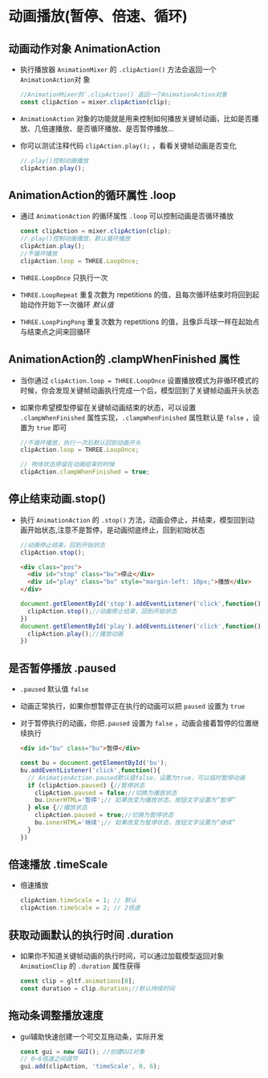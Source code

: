 # 动画播放(暂停、倍速、循环)

## 动画动作对象 AnimationAction

+ 执行播放器 `AnimationMixer` 的 `.clipAction()` 方法会返回一个`AnimationAction`对 象

  ```js
  //AnimationMixer的`.clipAction()`返回一个AnimationAction对象
  const clipAction = mixer.clipAction(clip);
  ```

+ `AnimationAction` 对象的功能就是用来控制如何播放关键帧动画，比如是否播放、几倍速播放、是否循环播放、是否暂停播放...

+ 你可以测试注释代码 `clipAction.play();` ，看看关键帧动画是否变化

  ```js
  //.play()控制动画播放
  clipAction.play();
  ```

## AnimationAction的循环属性 .loop

+ 通过 `AnimationAction` 的循环属性 `.loop` 可以控制动画是否循环播放

  ```js
  const clipAction = mixer.clipAction(clip);
  //.play()控制动画播放，默认循环播放
  clipAction.play();
  //不循环播放
  clipAction.loop = THREE.LoopOnce;
  ```

+ `THREE.LoopOnce` 只执行一次
+ `THREE.LoopRepeat` 重复次数为 repetitions 的值，且每次循环结束时将回到起始动作开始下一次循环 *默认值*
+ `THREE.LoopPingPong` 重复次数为 repetitions 的值，且像乒乓球一样在起始点与结束点之间来回循环

## AnimationAction的 .clampWhenFinished 属性

+ 当你通过 `clipAction.loop = THREE.LoopOnce` 设置播放模式为非循环模式的时候，你会发现关键帧动画执行完成一个后，模型回到了关键帧动画开头状态
+ 如果你希望模型停留在关键帧动画结束的状态，可以设置 `.clampWhenFinished` 属性实现，`.clampWhenFinished` 属性默认是 `false` ，设置为 `true` 即可

  ```js
  //不循环播放，执行一次后默认回到动画开头
  clipAction.loop = THREE.LoopOnce;

  // 物体状态停留在动画结束的时候
  clipAction.clampWhenFinished = true;
  ```

## 停止结束动画.stop()

+ 执行 `AnimationAction` 的 `.stop()` 方法，动画会停止，并结束，模型回到动画开始状态,注意不是暂停，是动画彻底终止，回到初始状态

  ```js
  //动画停止结束，回到开始状态
  clipAction.stop();
  ```

  ```html
  <div class="pos">
    <div id="stop" class="bu">停止</div>
    <div id="play" class="bu" style="margin-left: 10px;">播放</div>
  </div>
  ```

  ```js
  document.getElementById('stop').addEventListener('click',function(){
    clipAction.stop();//动画停止结束，回到开始状态
  })
  document.getElementById('play').addEventListener('click',function(){
    clipAction.play();//播放动画
  })
  ```

## 是否暂停播放 .paused

+ `.paused` 默认值 `false`
+ 动画正常执行，如果你想暂停正在执行的动画可以把 `paused` 设置为 `true`
+ 对于暂停执行的动画，你把`.paused` 设置为 `false` ，动画会接着暂停的位置继续执行

  ```html
  <div id="bu" class="bu">暂停</div>
  ```

  ```js
  const bu = document.getElementById('bu');
  bu.addEventListener('click',function(){
    // AnimationAction.paused默认值false，设置为true，可以临时暂停动画
    if (clipAction.paused) {//暂停状态
      clipAction.paused = false;//切换为播放状态
      bu.innerHTML='暂停';// 如果改变为播放状态，按钮文字设置为“暂停”
    } else {//播放状态
      clipAction.paused = true;//切换为暂停状态
      bu.innerHTML='继续';// 如果改变为暂停状态，按钮文字设置为“继续”
    }
  })
  ```

## 倍速播放 .timeScale

+ 倍速播放

  ```js
  clipAction.timeScale = 1; // 默认
  clipAction.timeScale = 2; // 2倍速
  ```

## 获取动画默认的执行时间 .duration

+ 如果你不知道关键帧动画的执行时间，可以通过加载模型返回对象 `AnimationClip` 的 `.duration` 属性获得

  ```js
  const clip = gltf.animations[0];
  const duration = clip.duration;//默认持续时间
  ```

## 拖动条调整播放速度

+ gui辅助快速创建一个可交互拖动条，实际开发

  ```js
  const gui = new GUI(); //创建GUI对象
  // 0~6倍速之间调节
  gui.add(clipAction, 'timeScale', 0, 6);
  ```
